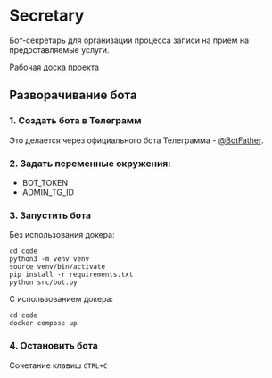 # Secretary

Бот-секретарь для организации процесса записи на прием на предоставляемые услуги.

[Рабочая доска проекта](https://github.com/users/Rishat-F/projects/4)

## Разворачивание бота

### 1. Создать бота в Телеграмм

Это делается через официального бота Телеграмма - [@BotFather](https://t.me/BotFather).

### 2. Задать переменные окружения:

- BOT_TOKEN
- ADMIN_TG_ID

### 3. Запустить бота

Без использования докера:

```console
cd code
python3 -m venv venv
source venv/bin/activate
pip install -r requirements.txt
python src/bot.py
```

С использованием докера:

```console
cd code
docker compose up
```

### 4. Остановить бота

Сочетание клавиш ```CTRL+C```
